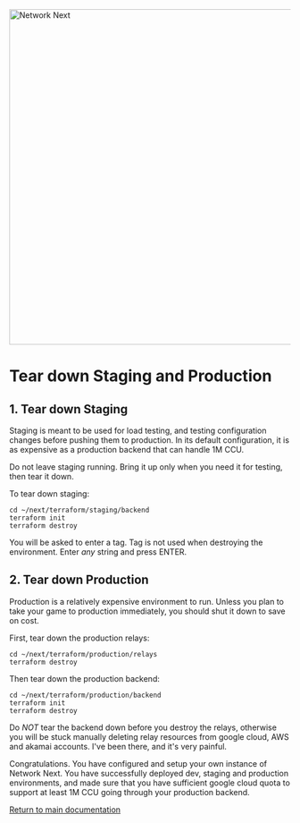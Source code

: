 <img src="https://static.wixstatic.com/media/799fd4_0512b6edaeea4017a35613b4c0e9fc0b~mv2.jpg/v1/fill/w_1200,h_140,al_c,q_80,usm_0.66_1.00_0.01/networknext_logo_colour_black_RGB_tightc.jpg" alt="Network Next" width="600"/>

<br>

# Tear down Staging and Production

## 1. Tear down Staging

Staging is meant to be used for load testing, and testing configuration changes before pushing them to production. In its default configuration, it is as expensive as a production backend that can handle 1M CCU.

Do not leave staging running. Bring it up only when you need it for testing, then tear it down.

To tear down staging:

```console
cd ~/next/terraform/staging/backend
terraform init
terraform destroy
```

You will be asked to enter a tag. Tag is not used when destroying the environment. Enter _any_ string and press ENTER. 

## 2. Tear down Production

Production is a relatively expensive environment to run. Unless you plan to take your game to production immediately, you should shut it down to save on cost.

First, tear down the production relays:

```console
cd ~/next/terraform/production/relays
terraform destroy
```

Then tear down the production backend:

```console
cd ~/next/terraform/production/backend
terraform init
terraform destroy
```

Do _NOT_ tear the backend down before you destroy the relays, otherwise you will be stuck manually deleting relay resources from google cloud, AWS and akamai accounts. I've been there, and it's very painful.

Congratulations. You have configured and setup your own instance of Network Next. You have successfully deployed dev, staging and production environments, and made sure that you have sufficient google cloud quota to support at least 1M CCU going through your production backend.

[Return to main documentation](../README.md)



